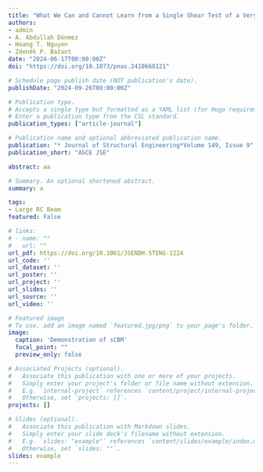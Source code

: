 ```yaml
---
title: "What We Can and Cannot Learn from a Single Shear Test of a Very Large RC Beam"
authors:
- admin
- A. Abdullah Dönmez
- Hoang T. Nguyen
- Zdeněk P. Bažant
date: "2024-06-17T00:00:00Z"
doi: "https://doi.org/10.1073/pnas.2410668121"

# Schedule page publish date (NOT publication's date).
publishDate: "2024-09-26T00:00:00Z"

# Publication type.
# Accepts a single type but formatted as a YAML list (for Hugo requirements).
# Enter a publication type from the CSL standard.
publication_types: ["article-journal"]

# Publication name and optional abbreviated publication name.
publication: "* Journal of Structural Engineering*Volume 149, Issue 9"
publication_short: "ASCE JSE"

abstract: aa

# Summary. An optional shortened abstract.
summary: a

tags:
- Large RC Beam
featured: False

# links:
# - name: ""
#   url: ""
url_pdf: https://doi.org/10.1061/JSENDH.STENG-1224
url_code: ''
url_dataset: ''
url_poster: ''
url_project: ''
url_slides: ''
url_source: ''
url_video: ''

# Featured image
# To use, add an image named `featured.jpg/png` to your page's folder. 
image:
  caption: 'Demonstration of sCBM'
  focal_point: ""
  preview_only: false

# Associated Projects (optional).
#   Associate this publication with one or more of your projects.
#   Simply enter your project's folder or file name without extension.
#   E.g. `internal-project` references `content/project/internal-project/index.md`.
#   Otherwise, set `projects: []`.
projects: []

# Slides (optional).
#   Associate this publication with Markdown slides.
#   Simply enter your slide deck's filename without extension.
#   E.g. `slides: "example"` references `content/slides/example/index.md`.
#   Otherwise, set `slides: ""`.
slides: example
---
```

